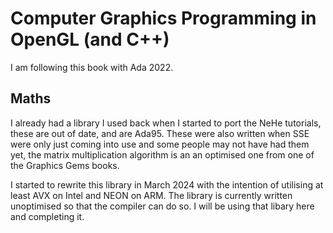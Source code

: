 # Computer Graphics Programming in OpenGL (and C++)

I am following this book with Ada 2022.

## Maths

I already had a library I used back when I started to port the NeHe tutorials,
these are out of date, and are Ada95. These were also written when SSE were
only just coming into use and some people may not have had them yet, the matrix
multiplication algorithm is an an optimised one from one of the Graphics Gems
books.

I started to rewrite this library in March 2024 with the intention of utilising
at least AVX on Intel and NEON on ARM. The library is currently written unoptimised
so that the compiler can do so. I will be using that libary here and completing it.


